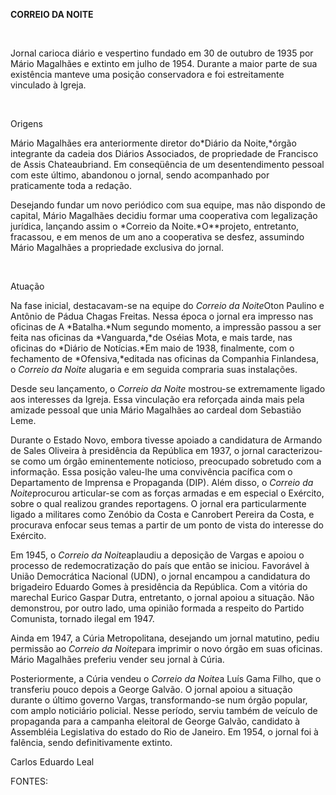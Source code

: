 **CORREIO DA NOITE**

 

Jornal carioca diário e vespertino fundado em 30 de outubro de 1935 por
Mário Magalhães e extinto em julho de 1954. Durante a maior parte de sua
existência manteve uma posição conservadora e foi estreitamente
vinculado à Igreja.

 

Origens

Mário Magalhães era anteriormente diretor do*Diário da Noite,*órgão
integrante da cadeia dos Diários Associados, de propriedade de Francisco
de Assis Chateaubriand. Em conseqüência de um desentendimento pessoal
com este último, abandonou o jornal, sendo acompanhado por praticamente
toda a redação.

Desejando fundar um novo periódico com sua equipe, mas não dispondo de
capital, Mário Magalhães decidiu formar uma cooperativa com legalização
jurídica, lançando assim o *Correio da Noite.*O**projeto, entretanto,
fracassou, e em menos de um ano a cooperativa se desfez, assumindo Mário
Magalhães a propriedade exclusiva do jornal.

 

Atuação

Na fase inicial, destacavam-se na equipe do *Correio da Noite*Oton
Paulino e Antônio de Pádua Chagas Freitas. Nessa época o jornal era
impresso nas oficinas de A *Batalha.*Num segundo momento, a impressão
passou a ser feita nas oficinas da *Vanguarda,*de Oséias Mota, e mais
tarde, nas oficinas do *Diário de Notícias.*Em maio de 1938, finalmente,
com o fechamento de *Ofensiva,*editada nas oficinas da Companhia
Finlandesa, o *Correio da Noite* alugaria e em seguida compraria suas
instalações.

Desde seu lançamento, o *Correio da Noite* mostrou-se extremamente
ligado aos interesses da Igreja. Essa vinculação era reforçada ainda
mais pela amizade pessoal que unia Mário Magalhães ao cardeal dom
Sebastião Leme.

Durante o Estado Novo, embora tivesse apoiado a candidatura de Armando
de Sales Oliveira à presidência da República em 1937, o jornal
caracterizou-se como um órgão eminentemente noticioso, preocupado
sobretudo com a informação. Essa posição valeu-lhe uma convivência
pacífica com o Departamento de Imprensa e Propaganda (DIP). Além disso,
o *Correio da Noite*procurou articular-se com as forças armadas e em
especial o Exército, sobre o qual realizou grandes reportagens. O jornal
era particularmente ligado a militares como Zenóbio da Costa e Canrobert
Pereira da Costa, e procurava enfocar seus temas a partir de um ponto de
vista do interesse do Exército.

Em 1945, o *Correio da Noite*aplaudiu a deposição de Vargas e apoiou o
processo de redemocratização do país que então se iniciou. Favorável à
União Democrática Nacional (UDN), o jornal encampou a candidatura do
brigadeiro Eduardo Gomes à presidência da República. Com a vitória do
marechal Eurico Gaspar Dutra, entretanto, o jornal apoiou a situação.
Não demonstrou, por outro lado, uma opinião formada a respeito do
Partido Comunista, tornado ilegal em 1947.

Ainda em 1947, a Cúria Metropolitana, desejando um jornal matutino,
pediu permissão ao *Correio da Noite*para imprimir o novo órgão em suas
oficinas. Mário Magalhães preferiu vender seu jornal à Cúria.

Posteriormente, a Cúria vendeu o *Correio* *da Noite*a Luís Gama Filho,
que o transferiu pouco depois a George Galvão. O jornal apoiou a
situação durante o último governo Vargas, transformando-se num órgão
popular, com amplo noticiário policial. Nesse período, serviu também de
veículo de propaganda para a campanha eleitoral de George Galvão,
candidato à Assembléia Legislativa do estado do Rio de Janeiro. Em 1954,
o jornal foi à falência, sendo definitivamente extinto.

Carlos Eduardo Leal

FONTES:

 
